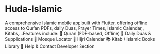 # Huda-Islamic
A comprehensive Islamic mobile app built with Flutter, offering offline access to Qur’an PDFs, daily Duas, Prayer Times, Islamic Calendar,, Kitabs,...Features include:  📖 Quran (PDF-based, Offline)  🤲 Daily Duas &amp; Supplications  🕌 Mosque Locator  📅 Hijri Calendar  📚 Kitab / Islamic Books Library  📌 Help &amp; Contact Developer Section

